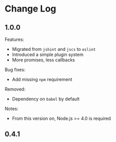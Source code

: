# Change Log

## 1.0.0

Features:
 - Migrated from `jshint` and `jscs` to `eslint`
 - Introduced a simple plugin system
 - More promises, less callbacks

Bug fixes:
 - Add missing `npm` requirement

Removed:
 - Dependency on `babel` by default

Notes:
  - From this version on, Node.js >= 4.0 is required

## 0.4.1
